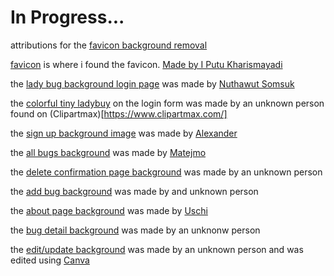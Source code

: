 # In Progress...

attributions
for the [favicon background removal](https://www.erase.bg/)

[favicon](https://thenounproject.com/icon/software-bugs-1510126/) is where i found the favicon. [Made by I Putu Kharismayadi](https://thenounproject.com/putukharismayadi/)

the [lady bug background login page](https://www.istockphoto.com/photo/computer-bug-failure-or-error-of-software-and-hardware-concept-miniature-red-ladybug-gm1011619072-272570589) was made by [Nuthawut Somsuk](https://www.istockphoto.com/portfolio/eamesBot?mediatype=photography)

the [colorful tiny ladybuy](https://www.clipartmax.com/middle/m2H7G6A0H7N4m2i8_computer-bug-clipart-software-bug-patch-tuesday-clip-computer-bugs/) on the login form was made by an unknown person found on (Clipartmax)[https://www.clipartmax.com/]

the [sign up background image](https://stock.adobe.com/search/images?k=software+bug&asset_id=231685699) was made by [Alexander](https://stock.adobe.com/contributor/205980439/alexander?load_type=author&prev_url=detail)

the [all bugs background](https://www.istockphoto.com/photo/yellow-glowing-circuit-board-close-up-gm536657616-95034193) was made by [Matejmo](https://www.istockphoto.com/portfolio/matejmo?mediatype=photography)

the [delete confirmation page background](https://one2one.sparklight.com/top-signs-you-may-have-a-computer-virus/) was made by an unknown person

the [add bug background](https://codoid.com/software-testing/common-reasons-bugs-go-undetected/) was made by and unknown person

the [about page background](https://www.flickr.com/photos/batiks/7610535900) was made by [Uschi](https://www.flickr.com/photos/batiks/)

the [bug detail background](https://www.techslang.com/definition/what-is-a-computer-bug/) was made by an unknonw person

the [edit/update background](https://www.bitdefender.com/blog/hotforsecurity/microsoft-rolls-out-emergency-updates-for-windows-server-and-vpn-bugs/) was made by an unknown person and was edited using [Canva](https://www.canva.com/)



